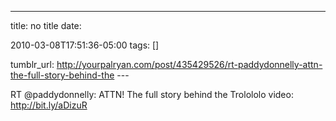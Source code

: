 ---
title: no title
date:

 2010-03-08T17:51:36-05:00 
tags:  []

tumblr_url:
http://yourpalryan.com/post/435429526/rt-paddydonnelly-attn-the-full-story-behind-the
\-\--

RT \@paddydonnelly: ATTN! The full story behind the Trolololo video:
<http://bit.ly/aDizuR>
